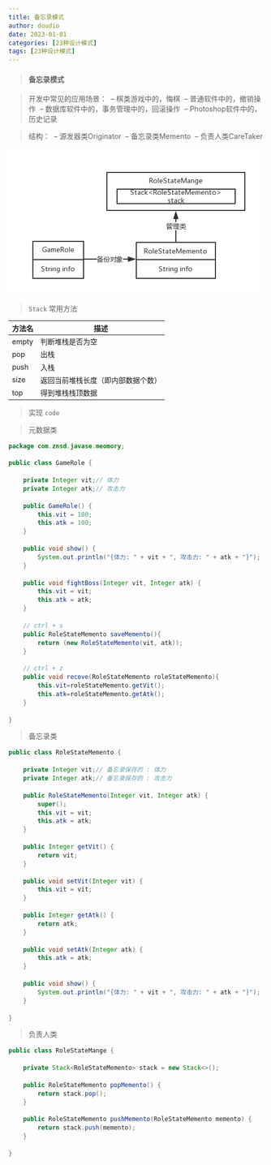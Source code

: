 ```yaml
---
title: 备忘录模式
author: doudio
date: 2023-01-01
categories: [23种设计模式]
tags: [23种设计模式]
---
```


> #### 备忘录模式

> 开发中常见的应用场景：
> ​	– 棋类游戏中的，悔棋
> ​	– 普通软件中的，撤销操作
> ​	– 数据库软件中的，事务管理中的，回滚操作
> ​	– Photoshop软件中的，历史记录

> 结构：
> ​	– 源发器类Originator
> ​	– 备忘录类Memento
> ​	– 负责人类CareTaker

![](https://raw.githubusercontent.com/doudio/note/master/23种设计模式/img/meomory.png)

> `Stack` 常用方法

| 方法名 | 描述                               |
| ------ | ---------------------------------- |
| empty  | 判断堆栈是否为空                   |
| pop    | 出栈             |
| push   | 入栈                 |
| size   | 返回当前堆栈长度（即内部数据个数） |
| top    | 得到堆栈栈顶数据                   |

> 实现 `code`

> 元数据类

```java
package com.znsd.javase.meomory;

public class GameRole {

	private Integer vit;// 体力
	private Integer atk;// 攻击力

	public GameRole() {
		this.vit = 100;
		this.atk = 100;
	}

	public void show() {
		System.out.println("{体力: " + vit + ", 攻击力: " + atk + "}");
	}
	
	public void fightBoss(Integer vit, Integer atk) {
		this.vit = vit;
		this.atk = atk;
	}
	
	// ctrl + s
	public RoleStateMemento saveMemento(){
        return (new RoleStateMemento(vit, atk));
    }
    
	// ctrl + z
    public void recove(RoleStateMemento roleStateMemento){
        this.vit=roleStateMemento.getVit();
        this.atk=roleStateMemento.getAtk();
    }

}
```

> 备忘录类

```java
public class RoleStateMemento {

	private Integer vit;// 备忘录保存的 : 体力
	private Integer atk;// 备忘录保存的 : 攻击力

	public RoleStateMemento(Integer vit, Integer atk) {
		super();
		this.vit = vit;
		this.atk = atk;
	}

	public Integer getVit() {
		return vit;
	}

	public void setVit(Integer vit) {
		this.vit = vit;
	}

	public Integer getAtk() {
		return atk;
	}

	public void setAtk(Integer atk) {
		this.atk = atk;
	}

	public void show() {
		System.out.println("{体力: " + vit + ", 攻击力: " + atk + "}");
	}

}
```

> 负责人类

```java
public class RoleStateMange {

	private Stack<RoleStateMemento> stack = new Stack<>();

	public RoleStateMemento popMemento() {
		return stack.pop();
	}

	public RoleStateMemento pushMemento(RoleStateMemento memento) {
		return stack.push(memento);
	}

}
```

